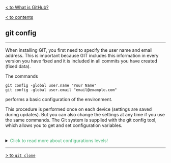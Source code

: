 [< to What is GitHub?](./0.3_GitHub.md)

[< to contents](/readme.md)

## **git config**

---

When installing GIT, you first need to specify the user name and email address. This is important because GIT includes this information in every version you have fixed and it is included in all commits you have created (fixed data).

The commands

```bash=
git config -global user.name "Your Name"
git config -global user.email "email@example.com"
```

performs a basic configuration of the environment.

This procedure is performed once on each device (settings are saved during updates). But you can also change the settings at any time if you use the same commands. The Git system is supplied with the git config tool, which allows you to get and set configuration variables.

<br>

<details>
<summary> <span style="color:mediumseagreen;"> Click to read more about configurations levels! </span> </summary>
<br>

### **Configuration Levels**. 
<br>

The git config command can accept arguments to specify which configuration level to operate on. The following configuration levels are available:

```
--local
```

By default, git config will write to a local level if no configuration option is passed. Local level configuration is applied to the context repository git config gets invoked in. Local configuration values are stored in a file that can be found in the repo's .git directory: .git/config

```
--global
```


Global level configuration is user-specific, meaning it is applied to an operating system user. Global configuration values are stored in a file that is located in a user's home directory. ~ /.gitconfig on Unix systems and C:\Users\\.gitconfig on Windows

```
--system
```

System-level configuration is applied across an entire machine. This covers all users on an operating system and all repositories.

Thus the order of priority for configuration levels is: local, global, system.
</details>

---

[> to `git clone`](/Contents/1_Make_commit_changes/1.1_clone.md)
